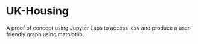 # UK-Housing
A proof of concept using Jupyter Labs to access .csv and produce a user-friendly graph using matplotlib.
